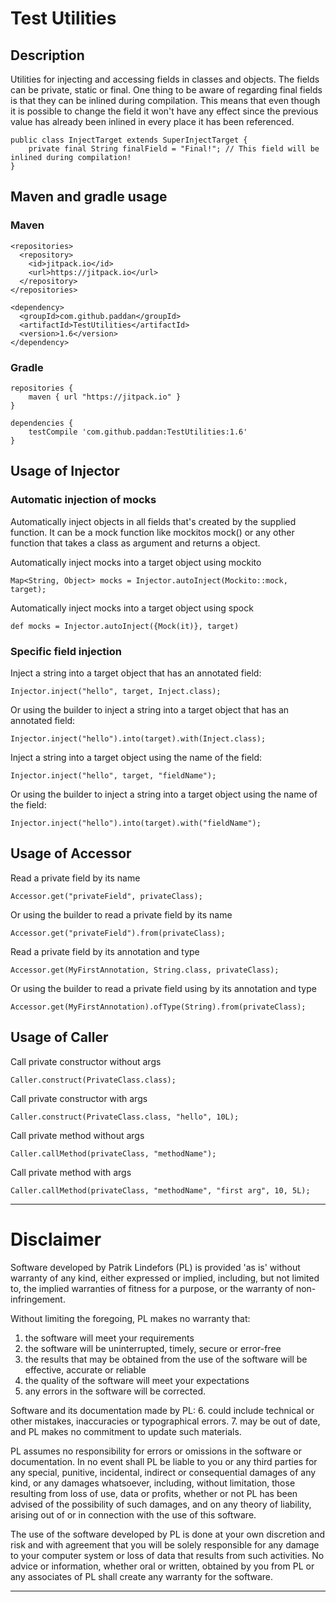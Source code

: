 # Test Utilities

## Description
Utilities for injecting and accessing fields in classes and objects. The fields can be private, static or final. One
thing to be aware of regarding final fields is that they can be inlined during compilation. This means that
even though it is possible to change the field it won't have any effect since the previous value has already been
inlined in every place it has been referenced.

```
public class InjectTarget extends SuperInjectTarget {
    private final String finalField = "Final!"; // This field will be inlined during compilation!
}
```

## Maven and gradle usage

### Maven
```
<repositories>
  <repository>
    <id>jitpack.io</id>
    <url>https://jitpack.io</url>
  </repository>
</repositories>

<dependency>
  <groupId>com.github.paddan</groupId>
  <artifactId>TestUtilities</artifactId>
  <version>1.6</version>
</dependency>
```

### Gradle
```
repositories {
    maven { url "https://jitpack.io" }
}

dependencies {
    testCompile 'com.github.paddan:TestUtilities:1.6'
}
```

## Usage of Injector

### Automatic injection of mocks

Automatically inject objects in all fields that's created by the supplied function. It can be a mock function like mockitos mock() or any other function that takes a class as argument and returns a object.

Automatically inject mocks into a target object using mockito
```
Map<String, Object> mocks = Injector.autoInject(Mockito::mock, target);
```
 
Automatically inject mocks into a target object using spock
```
def mocks = Injector.autoInject({Mock(it)}, target)
```

### Specific field injection

Inject a string into a target object that has an annotated field:
```
Injector.inject("hello", target, Inject.class);
```

Or using the builder to inject a string into a target object that has an annotated field:
```
Injector.inject("hello").into(target).with(Inject.class);
```

Inject a string into a target object using the name of the field:
```
Injector.inject("hello", target, "fieldName");
```

Or using the builder to inject a string into a target object using the name of the field:
```
Injector.inject("hello").into(target).with("fieldName");
```

## Usage of Accessor

Read a private field by its name
```
Accessor.get("privateField", privateClass);
```

Or using the builder to read a private field by its name
```
Accessor.get("privateField").from(privateClass);
```

Read a private field by its annotation and type
```
Accessor.get(MyFirstAnnotation, String.class, privateClass);
```

Or using the builder to read a private field using by its annotation and type
```
Accessor.get(MyFirstAnnotation).ofType(String).from(privateClass);
```

## Usage of Caller
Call private constructor without args
```
Caller.construct(PrivateClass.class);
```

Call private constructor with args
```
Caller.construct(PrivateClass.class, "hello", 10L);
```

Call private method without args
```
Caller.callMethod(privateClass, "methodName");
```

Call private method with args
```
Caller.callMethod(privateClass, "methodName", "first arg", 10, 5L);
```
***
# Disclaimer
Software developed by Patrik Lindefors (PL) is provided 'as is' without warranty of any kind, either expressed or
implied, including, but not limited to, the implied warranties of fitness for a purpose, or the warranty of
non-infringement. 

Without limiting the foregoing, PL makes no warranty that:
1.	the software will meet your requirements
2.	the software will be uninterrupted, timely, secure or error-free
3.	the results that may be obtained from the use of the software will be effective, accurate or reliable
4.	the quality of the software will meet your expectations
5.	any errors in the software will be corrected.

Software and its documentation made by PL:
6.	could include technical or other mistakes, inaccuracies or typographical errors.
7.	may be out of date, and PL makes no commitment to update such materials.

PL assumes no responsibility for errors or omissions in the software or documentation.
In no event shall PL be liable to you or any third parties for any special, punitive, incidental, indirect or
consequential damages of any kind, or any damages whatsoever, including, without limitation, those resulting from
loss of use, data or profits, whether or not PL has been advised of the possibility of such damages, and on any theory
of liability, arising out of or in connection with the use of this software.

The use of the software developed by PL is done at your own discretion and risk and with agreement that you will be
solely responsible for any damage to your computer system or loss of data that results from such activities. No advice
or information, whether oral or written, obtained by you from PL or any associates of PL shall create any warranty for
the software.
***
